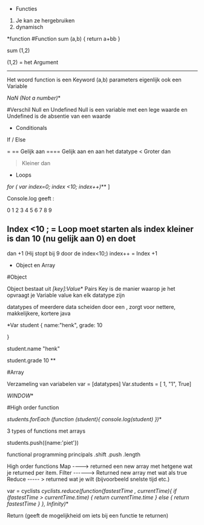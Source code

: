 
* Functies


1. Je kan ze hergebruiken
2. dynamisch


*function
#Function sum (a,b) {
  return a+bb
}

sum (1,2)

(1,2) = het Argument

***


Het woord function is een Keyword
(a,b) parameters eigenlijk ook een Variable

*NaN (Not a number)**

#Verschil Null en Undefined
Null is een variable met een lege waarde en Undefined is de absentie van een waarde


* Conditionals

If / Else  

=
== Gelijk aan
==== Gelijk aan en aan het datatype
< Groter dan
> Kleiner dan


* Loops

 *for ( var index=0; index <10;  index++)*** ]

 Console.log geeft :

0
1
2
3
4
5
6
7
8
9

## Index <10 ; = Loop moet starten als index kleiner is dan 10 (nu gelijk aan 0) en doet
 dan +1 (Hij stopt bij 9 door de index<10;)
 index++ = Index +1

* Object en Array


#Object

Object bestaat uit *[key]:Value** Pairs
Key is de manier waarop je het opvraagt je Variable
value kan elk datatype zijn

datatypes of meerdere data scheiden door een ,
zorgt voor nettere, makkelijkere, kortere java

*Var student {
  name:"henk",
  grade: 10

}

student.name
"henk"

student.grade
10
**


#Array

Verzameling van variabelen
var = [datatypes]
Var.students  = [ 1, "1", True]


*WINDOW**


#High order function

*students.forEach (function (student){
  console.log(student)
})**


3 types of functions met arrays

students.push({name:'piet'})

functional programming principals
.shift
.push
.length

High order functions
Map ----> returned een new array  met hetgene wat je returned per item.
Filter ------> Returned new array met wat als true
Reduce  ----- > returned wat je wilt  (bijvoorbeeld snelste tijd etc.)



var = cyclists 
*cyclists.reduce(function(fastestTime , currentTime){
  if (fastestTime > currentTime.time) {
    return currentTime.time
  } else {
    return fastestTime
  }
}, Infinity)**


Return (geeft de mogelijkheid om iets bij een functie te returnen)
